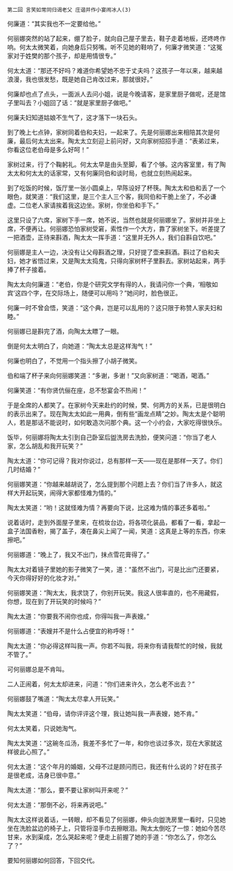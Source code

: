     第二回 言笑如常同归谒老父 庄谐并作小宴闹冰人(3) 

   何廉道：“其实我也不一定要给他。”

   何丽娜突然的站了起来，绷了脸子，就向自己屋子里去，鞋子走着地板，还咚咚作响。何太太微笑着，向她身后只努嘴。听不见她的鞋响了，何廉才微笑道：“这冤家对于姓樊的那个孩子，却是用情很专。”

   何太太道：“那还不好吗？难道你希望她不忠于丈夫吗？这孩子一年以来，越来越浪漫，我也很发愁，既是她自己肯改过来，那就很好。”

   何廉却也点了点头，一面派人去问小姐，说是今晚请客，是家里厨子做呢，还是馆子里叫去？小姐回了话：“就是家里厨子做吧。”

   何廉夫妇知道姑娘不生气了，这才落下一块石头。

   到了晚上七点钟，家树同着伯和夫妇，一起来了。先是何丽娜出来相陪其次是何廉，最后何太太出来。陶太太立刻迎上前问好，又向家树招招手道：“表弟过来，你看这位老伯母是多么好呵！”

   家树过来，行了个鞠躬礼。何太太早是由头至脚，看了个够。这内客室里，有了陶太太和何太太的话家常，又有何廉同伯和谈时局，也就立刻热闹起来。

   到了吃饭的时候，饭厅里一张小圆桌上，早陈设好了杯筷。陶太太和伯和丢了一个眼色，就笑道：“我们这里，是三个主人三个客，我同伯和干脆上坐了，不必谦虚。二位老人家请挨着我这边坐。家树，你坐伯和手下。”

   这里只设了六席，家树下手一席，她不说，当然也就是何丽娜坐了。家树并非坐上席，不便再让。何丽娜恐怕家树受窘，索性作一个大方，靠了家树坐下。听差提了一把酒壶，正待来斟酒，陶太太一挥手道：“这里并无外人，我们自斟自饮吧。”

   何丽娜是主人一边，决没有让父母斟酒之理，只好提了壶来斟酒。斟过了伯和夫妇，她才省悟过来，又是陶太太捣鬼，只得向家树杯子里斟去。家树站起来，两手捧了杯子接着。

   陶太太向何廉道：“老伯，你是个研究文学有得的人，我请问你一个典，‘相敬如宾’这四个字，在交际场上，随便可以用吗？”她问时，脸色很正。

   何廉一时不曾会悟，笑道：“这个典，岂是可以乱用的？这只限于称赞人家夫妇和睦。”

   何丽娜已是斟完了酒，向陶太太瞟了一眼。

   倒是何太太明白了，向她道：“陶太太总是这样淘气！”

   何廉也明白了，不觉用一个指头擦了小胡子微笑。

   伯和端了杯子来向何丽娜笑道：“多谢，多谢！”又向家树道：“喝酒，喝酒。”

   何廉笑道：“有你贤伉俪在座，总不愁宴会不热闹！”

   于是全席的人都笑了。在家树今天来赴约的时候，樊、何两方的关系，已是很明白的表示出来了。现在陶太太如此一用典，倒有些“画龙点睛”之妙。陶太太是个聪明人，若是那话不能说时，如何敢造次问那个典。这一个小约会，大家吃得很快乐。

   饭毕，何丽娜将陶太太引到自己卧室后盥洗房去洗脸，便笑问道：“你当了老人家，怎么胡乱和我开玩笑？”

   陶太太道：“你可记得？我对你说过，总有那样一天——现在是那样一天了。你们几时结婚？”

   何丽娜笑道：“你越来越胡说了，怎么提到那个问题上去？你们当了许多人，就这样大开起玩笑，闹得大家都怪难为情的。”

   陶太太笑道：“哟！这就怪难为情？再要向下说，比这难为情的事还多着啦。”

   说着话时，走到外面屋子里来，在梳妆台边，将各项化装品，都看了一看，拿起一盒子法国香粉，揭了盖子，凑在鼻尖上闻了一闻，笑道：这真是上等的东西，你来擦吧。”

   何丽娜道：“晚上了，我又不出门，抹点雪花膏得了。”

   陶太太对着镜子里她的影子微笑了一笑，道：“虽然不出门，可是比出门还要紧，今天你得好好的化妆才对。”

   何丽娜笑道：“陶太太，我求饶了，你别开玩笑。我这人很率直的，也不用藏假，你想，现在到了开玩笑的时候吗？”

   陶太太道：“你要我不闹你也成，你得叫我一声表嫂。”

   何丽娜道：“表嫂并不是什么占便宜的称呼呀！”

   陶太太道：“你必得这样叫我一声。你若不叫我，将来你有请我帮忙的时候，我就不管了。”

   可何丽娜总是不肯叫。

   二人正闹着，何太太却进来，问道：“你们进来许久，怎么老不出去？”

   何丽娜鼓了嘴道：“陶太太尽拿人开玩笑。”

   陶太太笑道：“伯母，请你评评这个理，我让她叫我一声表嫂，她不肯。”

   何太太笑着，只说她淘气。

   陶太太笑道：“这碗冬瓜汤，我差不多忙了一年，和你也谈过多次，现在大家就这样彼此心照了。”

   何太太道：“这个年月的婚姻，父母不过是顾问而已，我还有什么说的？好在孩子是很老成，洁身已很中意。”

   陶太太道：“那么，要不要让家树叫开来呢？”

   何太太道：“那倒不必，将来再说吧。”

   陶太太这样说着话，一转眼，却不看见了何丽娜，伸头向盥洗房里一看时，只见她坐在洗脸盆边的椅子上，只管将湿手巾去擦眼泪。陶太太倒吃了一惊：她如今苦尽甘来，水到渠成，怎么哭起来呢？便走上前握了她的手道：“你怎么了，你怎么了？”

   要知何丽娜如何回答，下回交代。

